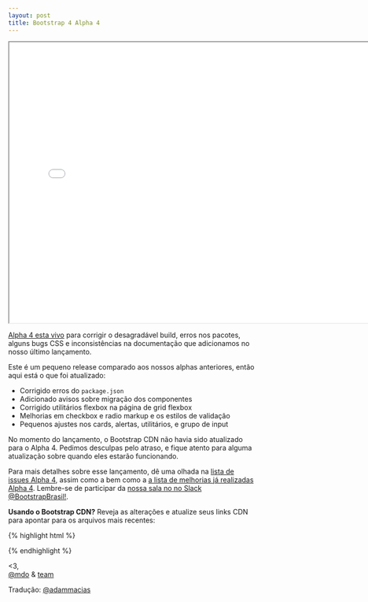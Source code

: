 ```yaml
---
layout: post
title: Bootstrap 4 Alpha 4
---
```


<div class="embed-responsive embed-responsive-16by9">
  <iframe class="embed-responsive-item" src="//www.youtube.com/embed/p0OX_8YvFxA?rel=0" width="760" height="570" allowfullscreen></iframe>
</div>

[Alpha 4 esta vivo](http://v4-alpha.getbootstrap.com) para corrigir o desagradável build, erros nos pacotes, alguns bugs CSS e inconsistências na documentação que adicionamos no nosso último lançamento.

Este é um pequeno release comparado aos nossos alphas anteriores, então aqui está o que foi atualizado:

- Corrigido erros do `package.json`
- Adicionado avisos sobre migração dos componentes
- Corrigido utilitários flexbox na página de grid flexbox
- Melhorias em checkbox e radio markup e os estilos de validação
- Pequenos ajustes nos cards, alertas, utilitários, e grupo de input

No momento do lançamento, o Bootstrap CDN não havia sido atualizado para o Alpha 4. Pedimos desculpas pelo atraso, e fique atento para alguma atualização sobre quando eles estarão funcionando.

Para mais detalhes sobre esse lançamento, dê uma olhada na [lista de issues Alpha 4](https://github.com/twbs/bootstrap/issues/20373), assim como a bem como a [a lista de melhorias já realizadas Alpha 4](https://github.com/twbs/bootstrap/milestone/40?closed=1). Lembre-se de participar da [nossa sala no no Slack @BootstrapBrasil!](http://bootstrapbrasil-slack.herokuapp.com).

**Usando o Bootstrap CDN?** Reveja as alterações e atualize seus links CDN para apontar para os arquivos mais recentes:

{% highlight html %}
<!-- Última versão CSS compilada e minificada -->
<link rel="stylesheet" href="https://maxcdn.bootstrapcdn.com/bootstrap/4.0.0-alpha.4/css/bootstrap.min.css" integrity="sha384-2hfp1SzUoho7/TsGGGDaFdsuuDL0LX2hnUp6VkX3CUQ2K4K+xjboZdsXyp4oUHZj" crossorigin="anonymous">

<!-- Última versão JavaScript compilada e minificada -->
<script src="https://maxcdn.bootstrapcdn.com/bootstrap/4.0.0-alpha.4/js/bootstrap.min.js" integrity="sha384-VjEeINv9OSwtWFLAtmc4JCtEJXXBub00gtSnszmspDLCtC0I4z4nqz7rEFbIZLLU" crossorigin="anonymous"></script>
{% endhighlight %}

<3,<br>
[@mdo](https://twitter.com/mdo) & [team](https://github.com/twbs)

Tradução: [@adammacias](https://twitter.com/adammacias)
